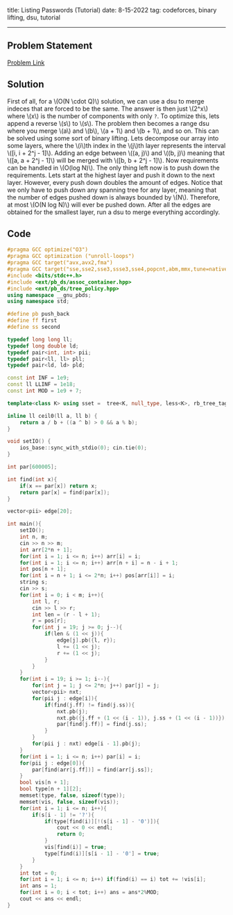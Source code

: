 title: Listing Passwords (Tutorial)
date: 8-15-2022
tag: codeforces, binary lifting, dsu, tutorial

---

## Problem Statement

[Problem Link](https://codeforces.com/gym/103388/problem/L)

## Solution

First of all, for a \\(O(N \\cdot Q)\\) solution, we can use a dsu to merge indeces that are forced to be the same. The answer is then just \\(2^x\\) where \\(x\\) is the number of components with only `?`. To optimize this, lets append a reverse \\(s\\) to \\(s\\). The problem then becomes a range dsu where you merge \\(a\\) and \\(b\\), \\(a + 1\\) and \\(b + 1\\), and so on. This can be solved using some sort of binary lifting. Lets decompose our array into some layers, where the \\(i\\)th index in the \\(j\\)th layer represents the interval \\([i, i + 2^j - 1]\\). Adding an edge between \\((a, j)\\) and \\((b, j)\\) meaning that \\([a, a + 2^j - 1]\\) will be merged with \\([b, b + 2^j - 1]\\). Now requirements can be handled in \\(O(log N)\\). The only thing left now is to push down the requirements. Lets start at the highest layer and push it down to the next layer. However, every push down doubles the amount of edges. Notice that we only have to push down any spanning tree for any layer, meaning that the number of edges pushed down is always bounded by \\(N\\). Therefore, at most \\(O(N log N)\\) will ever be pushed down. After all the edges are obtained for the smallest layer, run a dsu to merge everything accordingly.

## Code
```c++
#pragma GCC optimize("O3")
#pragma GCC optimization ("unroll-loops")
#pragma GCC target("avx,avx2,fma")
#pragma GCC target("sse,sse2,sse3,ssse3,sse4,popcnt,abm,mmx,tune=native")
#include <bits/stdc++.h>
#include <ext/pb_ds/assoc_container.hpp>
#include <ext/pb_ds/tree_policy.hpp>
using namespace __gnu_pbds;
using namespace std;

#define pb push_back
#define ff first
#define ss second

typedef long long ll;
typedef long double ld;
typedef pair<int, int> pii;
typedef pair<ll, ll> pll;
typedef pair<ld, ld> pld;

const int INF = 1e9;
const ll LLINF = 1e18;
const int MOD = 1e9 + 7;

template<class K> using sset =  tree<K, null_type, less<K>, rb_tree_tag, tree_order_statistics_node_update>;

inline ll ceil0(ll a, ll b) {
    return a / b + ((a ^ b) > 0 && a % b);
}

void setIO() {
    ios_base::sync_with_stdio(0); cin.tie(0);
}

int par[600005];

int find(int x){
    if(x == par[x]) return x;
    return par[x] = find(par[x]);
}

vector<pii> edge[20];

int main(){
    setIO();
    int n, m;
    cin >> n >> m;
    int arr[2*n + 1];
    for(int i = 1; i <= n; i++) arr[i] = i;
    for(int i = 1; i <= n; i++) arr[n + i] = n - i + 1;
    int pos[n + 1];
    for(int i = n + 1; i <= 2*n; i++) pos[arr[i]] = i;
    string s;
    cin >> s;
    for(int i = 0; i < m; i++){
        int l, r;
        cin >> l >> r;
        int len = (r - l + 1);
        r = pos[r];
        for(int j = 19; j >= 0; j--){
            if(len & (1 << j)){
                edge[j].pb({l, r});
                l += (1 << j);
                r += (1 << j);
            }
        }
    }
    for(int i = 19; i >= 1; i--){
        for(int j = 1; j <= 2*n; j++) par[j] = j;
        vector<pii> nxt;
        for(pii j : edge[i]){
            if(find(j.ff) != find(j.ss)){
                nxt.pb(j);
                nxt.pb({j.ff + (1 << (i - 1)), j.ss + (1 << (i - 1))});
                par[find(j.ff)] = find(j.ss);
            }
        }
        for(pii j : nxt) edge[i - 1].pb(j);
    }
    for(int i = 1; i <= n; i++) par[i] = i;
    for(pii j : edge[0]){
        par[find(arr[j.ff])] = find(arr[j.ss]);
    }
    bool vis[n + 1];
    bool type[n + 1][2];
    memset(type, false, sizeof(type));
    memset(vis, false, sizeof(vis));
    for(int i = 1; i <= n; i++){
        if(s[i - 1] != '?'){
            if(type[find(i)][!(s[i - 1] - '0')]){
                cout << 0 << endl;
                return 0;
            }
            vis[find(i)] = true;
            type[find(i)][s[i - 1] - '0'] = true;
        }
    }
    int tot = 0;
    for(int i = 1; i <= n; i++) if(find(i) == i) tot += !vis[i];
    int ans = 1;
    for(int i = 0; i < tot; i++) ans = ans*2%MOD;
    cout << ans << endl;
}
```